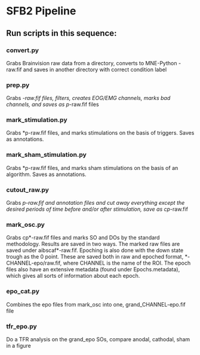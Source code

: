 # SFB2 Pipeline

## Run scripts in this sequence:

### convert.py
Grabs Brainvision raw data from a directory, converts to MNE-Python -raw.fif
and saves in another directory with correct condition label

### prep.py
Grabs *-raw.fif files, filters, creates EOG/EMG channels, marks bad channels, 
and saves as p*-raw.fif files

### mark_stimulation.py
Grabs *p-raw.fif files, and marks stimulations on the basis of triggers. Saves as annotations.

### mark_sham_stimulation.py
Grabs *p-raw.fif files, and marks sham stimulations on the basis of an algorithm. Saves as annotations.

### cutout_raw.py
Grabs *p-raw.fif and annotation files and cut away everything except the desired periods of
time before and/or after stimulation, save as cp*-raw.fif

### mark_osc.py
Grabs cp*-raw.fif files and marks SO and DOs by the standard methodology.
Results are saved in two ways. The marked raw files are saved under
aibscaf*-raw.fif. Epoching is also done with the down state trough as the
0 point. These are saved both in raw and epoched format, *-CHANNEL-epo/raw.fif, where
CHANNEL is the name of the ROI. The epoch files also
have an extensive metadata (found under Epochs.metadata), which gives all sorts of information about each
epoch.

### epo_cat.py
Combines the epo files from mark_osc into one, grand_CHANNEL-epo.fif file

### tfr_epo.py
Do a TFR analysis on the grand_epo SOs, compare anodal, cathodal, sham in a figure
